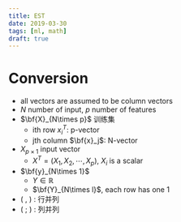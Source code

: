 ```yaml
---
title: EST
date: 2019-03-30
tags: [ml, math]
draft: true
---
```


# Conversion

* all vectors are assumed to be column vectors
* $N$ number of input, $p$ number of features
* $\bf{X}_{N\times p}$ 训练集
  * ith row $x_i^T$: p-vector
  * jth column $\bf{x}_j$: N-vector
* $X_{p\times 1}$ input vector
  * $X^T=(X_1,X_2,\cdots,X_p)$, $X_i$ is a scalar
* $\bf{y}_{N\times 1}$
  * $Y\in\mathbb{R}$
  * $\bf{Y}_{N\times l}$, each row has one 1
* ( , ) : 行并列
* ( ; ) : 列并列

<!--more-->